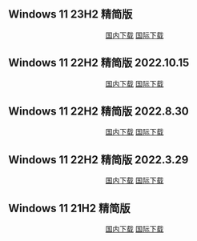 ## Windows 11 23H2 精简版

<p align="center">
    <a class="btn" rel="noopener noreferrer" href="https://download.fuibafuyu.net/d/Ali/System/Windows/Lite/Win11-23H2-Lite-Stable231105.iso">国内下载</a>
    <a class="btn" rel="noopener noreferrer" href="https://download.fuibafuyu.net/d/OD/System/Windows/Lite/Win11-23H2-Lite-Stable231105.iso">国际下载</a>
</p>

## Windows 11 22H2 精简版 2022.10.15

<p align="center">
    <!-- <a class="btn" rel="noopener noreferrer" href="https://download.fuibafuyu.net/d/123/System/Windows/Lite/Win11-22H2-Lite-Stable221015.iso">联通下载</a> -->
    <!-- <a class="btn" rel="noopener noreferrer" href="https://download.fuibafuyu.net/d/139/System/Windows/Lite/Win11-22H2-Lite-Stable221015.iso">移动下载</a> -->
    <a class="btn" rel="noopener noreferrer" href="https://download.fuibafuyu.net/d/Ali/System/Windows/Lite/Win11-22H2-Lite-Stable221015.iso">国内下载</a>
    <a class="btn" rel="noopener noreferrer" href="https://download.fuibafuyu.net/d/OD/System/Windows/Lite/Win11-22H2-Lite-Stable221015.iso">国际下载</a>
</p>

## Windows 11 22H2 精简版 2022.8.30

<p align="center">
    <!-- <a class="btn" rel="noopener noreferrer" href="https://download.fuibafuyu.net/d/123/System/Windows/Lite/Win11-22H2-Lite-Stable220830.iso">联通下载</a> -->
    <!-- <a class="btn" rel="noopener noreferrer" href="https://download.fuibafuyu.net/d/139/System/Windows/Lite/Win11-22H2-Lite-Stable220830.iso">移动下载</a> -->
    <a class="btn" rel="noopener noreferrer" href="https://download.fuibafuyu.net/d/Ali/System/Windows/Lite/Win11-22H2-Lite-Stable220830.iso">国内下载</a>
    <a class="btn" rel="noopener noreferrer" href="https://download.fuibafuyu.net/d/OD/System/Windows/Lite/Win11-22H2-Lite-Stable220830.iso">国际下载</a>
</p>

## Windows 11 22H2 精简版 2022.3.29

<p align="center">
    <!-- <a class="btn" rel="noopener noreferrer" href="https://download.fuibafuyu.net/d/123/System/Windows/Lite/Win11-22H2-Lite-ALPHA220329.iso">联通下载</a> -->
    <!-- <a class="btn" rel="noopener noreferrer" href="https://download.fuibafuyu.net/d/139/System/Windows/Lite/Win11-22H2-Lite-ALPHA220329.iso">移动下载</a> -->
    <a class="btn" rel="noopener noreferrer" href="https://download.fuibafuyu.net/d/Ali/System/Windows/Lite/Win11-22H2-Lite-ALPHA220329.iso">国内下载</a>
    <a class="btn" rel="noopener noreferrer" href="https://download.fuibafuyu.net/d/OD/System/Windows/Lite/Win11-22H2-Lite-ALPHA220329.iso">国际下载</a>
</p>

## Windows 11 21H2 精简版

<p align="center">
    <!-- <a class="btn" rel="noopener noreferrer" href="https://download.fuibafuyu.net/d/123/System/Windows/Lite/Win11-21H2-Lite-ALPHA211003.iso">联通下载</a> -->
    <!-- <a class="btn" rel="noopener noreferrer" href="https://download.fuibafuyu.net/d/139/System/Windows/Lite/Win11-21H2-Lite-ALPHA211003.iso">移动下载</a> -->
    <a class="btn" rel="noopener noreferrer" href="https://download.fuibafuyu.net/d/Ali/System/Windows/Lite/Win11-21H2-Lite-ALPHA211003.iso">国内下载</a>
    <a class="btn" rel="noopener noreferrer" href="https://download.fuibafuyu.net/d/OD/System/Windows/Lite/Win11-21H2-Lite-ALPHA211003.iso">国际下载</a>
</p>